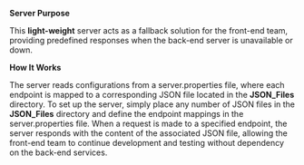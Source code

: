 **Server Purpose**

This **light-weight** server acts as a fallback solution for the front-end team, providing predefined responses when the back-end server is unavailable or down.

**How It Works**

The server reads configurations from a server.properties file, where each endpoint is mapped to a corresponding JSON file located in the **JSON_Files** directory. To set up the server, simply place any number of JSON files in the **JSON_Files** directory and define the endpoint mappings in the server.properties file. When a request is made to a specified endpoint, the server responds with the content of the associated JSON file, allowing the front-end team to continue development and testing without dependency on the back-end services.